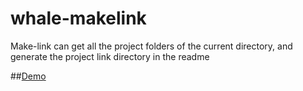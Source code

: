 # whale-makelink
Make-link can get all the project folders of the current directory, and generate the project link directory in the readme

##[Demo](https://dev.tencent.com/u/whalexplorer/p/prototype/git/blob/master/README.md)
